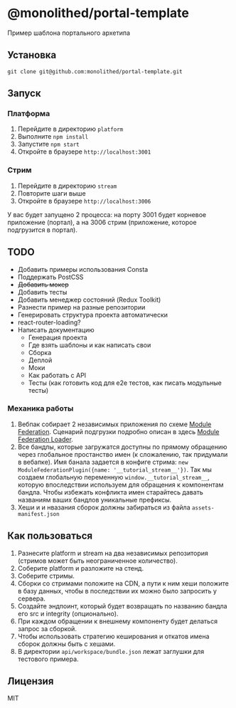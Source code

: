# @monolithed/portal-template

Пример шаблона портального архетипа

## Установка

```
git clone git@github.com:monolithed/portal-template.git
```

## Запуск

### Платформа 

1. Перейдите в директорию `platform`
2. Выполните `npm install`
3. Запустите `npm start`
4. Откройте в браузере `http://localhost:3001`

### Стрим 

1. Перейдите в директорию `stream`
2. Повторите шаги выше
3. Откройте в браузере `http://localhost:3006`

У вас будет запущено 2 процесса: на порту 3001 будет корневое приложение (портал), а на 3006 стрим (приложение, которое подгрузится в портал).


## TODO

* Добавить примеры использования Consta
* Поддержать PostCSS
* ~~Добавить мокер~~
* Добавить тесты
* Добавить менеджер состояний (Redux Toolkit)
* Разнести пример на разные репозитории
* Генерировать структура проекта автоматически
* react-router-loading?
* Написать документацию
    * Генерация проекта
    * Где взять шаблоны и как написать свои
    * Сборка
    * Деплой
    * Моки
    * Как работать с API
    * Тесты (как готовить код для e2e тестов, как писать модульные тесты)

### Механика работы 

1. Вебпак собирает 2 независимых приложения по схеме [Module Federation](https://webpack.js.org/concepts/module-federation/). Сценарий подгрузки подробно описан в здесь [Module Federation Loader](https://github.com/monolithed/module-federation-loader).
3. Все бандлы, которые загружатся доступны по прямому обращению через глобальное простанство имен (к сложалению, так придумали в вебапке).
Имя банала задается в конфиге стрима: `new ModuleFederationPlugin({name: '__tutorial_stream__'})`. Так мы создаем глобальную переменную `window.__tutorial_stream__`, которую впоследствии используем для обращения к компонентам бандла.
Чтобы избежать конфликта имен старайтесь давать названиям ваших бандлов уникальные префиксы.
4. Хеши и и нвазания сборок должны забираться из файла `assets-manifest.json`

## Как пользоваться

1. Разнесите platform и stream на два независимых репозитория (стримов может быть неограниченное количество).
2. Соберите platform и разложите на стенд.
3. Соберите стримы.
4. Сборки со стримами положите на CDN, а пути к ним хеши положите в базу данных, чтобы в последствии их можно было запросить у сервера.
5. Создайте эндпоинт, который будет возвращать по названию бандла его src и integrity (опционально).  
6. При каждом обращении к внешнему компоненту будет делаться запрос за сборкой.
7. Чтобы использовать стратегию кеширования и откатов имена сборок должны быть с хешами.
8. В директории `api/workspace/bundle.json` лежат заглушки для тестового примера.  

## Лицензия

MIT
